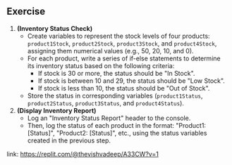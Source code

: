 ## Exercise

1.  **(Inventory Status Check)**
    *   Create variables to represent the stock levels of four products: `product1Stock`, `product2Stock`, `product3Stock`, and `product4Stock`, assigning them numerical values (e.g., 50, 20, 10, and 0).
    *   For each product, write a series of if-else statements to determine its inventory status based on the following criteria:
        *   If stock is 30 or more, the status should be "In Stock".
        *   If stock is between 10 and 29, the status should be "Low Stock".
        *   If stock is less than 10, the status should be "Out of Stock".
    *   Store the status in corresponding variables (`product1Status`, `product2Status`, `product3Status`, and `product4Status`).
2.  **(Display Inventory Report)**
    *   Log an "Inventory Status Report" header to the console.
    *   Then, log the status of each product in the format: "Product1: \[Status\]", "Product2: \[Status\]", etc., using the status variables created in the previous step.

link: https://replit.com/@thevishvadeep/A33CW?v=1
